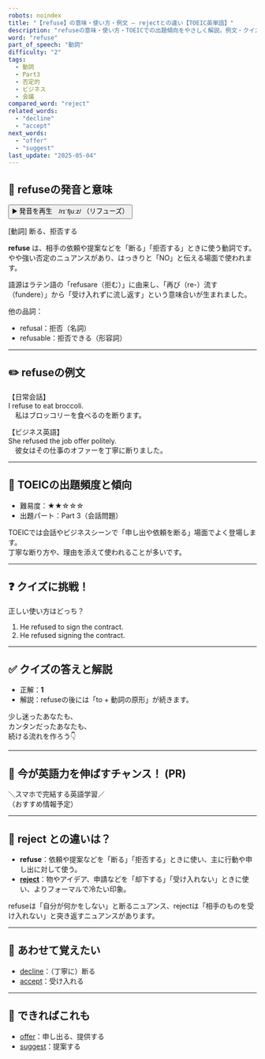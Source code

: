 ```yaml
---
robots: noindex
title: "【refuse】の意味・使い方・例文 ― rejectとの違い【TOEIC英単語】"
description: "refuseの意味・使い方・TOEICでの出題傾向をやさしく解説。例文・クイズ付きでrejectとの違いもわかりやすく学べます。"
word: "refuse"
part_of_speech: "動詞"
difficulty: "2"
tags:
  - 動詞
  - Part3
  - 否定的
  - ビジネス
  - 会議
compared_word: "reject"
related_words:
  - "decline"
  - "accept"
next_words:
  - "offer"
  - "suggest"
last_update: "2025-05-04"
---
```


## 🔰 refuseの発音と意味

<button class="play-audio" onclick="playTTS('refuse')">
  <span class="play-audio-main">
    ▶️ 発音を再生　/rɪˈfjuːz/
  </span>
  <span class="play-audio-sub">
    （リフューズ）
  </span>
</button>

[動詞] 断る、拒否する

**refuse** は、相手の依頼や提案などを「断る」「拒否する」ときに使う動詞です。  
やや強い否定のニュアンスがあり、はっきりと「NO」と伝える場面で使われます。

語源はラテン語の「refusare（拒む）」に由来し、「再び（re-）流す（fundere）」から「受け入れずに流し返す」という意味合いが生まれました。

他の品詞：  
- refusal：拒否（名詞）
- refusable：拒否できる（形容詞）

---

## ✏️ refuseの例文

【日常会話】  
I refuse to eat broccoli.  
　私はブロッコリーを食べるのを断ります。

【ビジネス英語】  
She refused the job offer politely.  
　彼女はその仕事のオファーを丁寧に断りました。

---

## 🎯 TOEICの出題頻度と傾向

- 難易度：★★☆☆☆
- 出題パート：Part 3（会話問題）

TOEICでは会話やビジネスシーンで「申し出や依頼を断る」場面でよく登場します。  
丁寧な断り方や、理由を添えて使われることが多いです。

---

## ❓ クイズに挑戦！

正しい使い方はどっち？

1. He refused to sign the contract.  
2. He refused signing the contract.

---

## ✅ クイズの答えと解説

- 正解：**1**
- 解説：refuseの後には「to + 動詞の原形」が続きます。

少し迷ったあなたも、  
カンタンだったあなたも、  
続ける流れを作ろう👇️

---

## 🚀 今が英語力を伸ばすチャンス！ (PR)

<div class="info-center">
＼スマホで完結する英語学習／<br>  
（おすすめ情報予定）
</div>

---

## 🤔  reject との違いは？

- **refuse**：依頼や提案などを「断る」「拒否する」ときに使い、主に行動や申し出に対して使う。
- **[reject](/word/reject/)**：物やアイデア、申請などを「却下する」「受け入れない」ときに使い、よりフォーマルで冷たい印象。

refuseは「自分が何かをしない」と断るニュアンス、rejectは「相手のものを受け入れない」と突き返すニュアンスがあります。

---

## 🧩 あわせて覚えたい

- [decline](/word/decline/)：（丁寧に）断る
- [accept](/word/accept/)：受け入れる

---

## 📖 できればこれも

- [offer](/word/offer/)：申し出る、提供する
- [suggest](/word/suggest/)：提案する

<!-- cvid: aid26_bid47 -->
